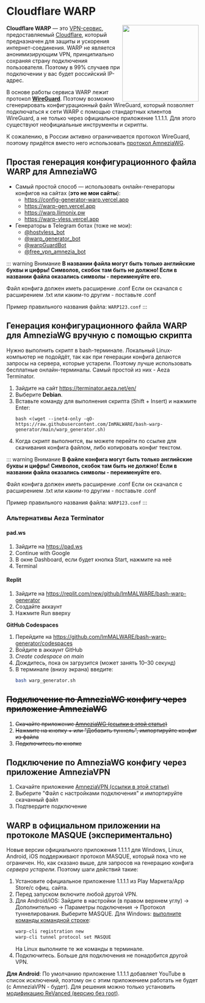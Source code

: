 # Cloudflare WARP

<img src="/img/logo/warp.png" style="float: right" width="200px">

**Cloudflare WARP** — это [VPN-сервис](/network/vpns/vpn-service), предоставляемый [Cloudflare](https://ru.wikipedia.org/wiki/Cloudflare), который предназначен для защиты и ускорения интернет-соединения. WARP не является анонимизирующим VPN, принципиально сохраняя страну подключения пользователя. Поэтому в 99% случаев при подключении у вас будет российский IP-адрес.

В основе работы сервиса WARP лежит протокол **[WireGuard](https://ru.wikipedia.org/wiki/WireGuard)**. Поэтому возможно сгенерировать конфигурационный файл WireGuard, который позволяет подключаться к сети WARP с помощью стандартных клиентов WireGuard, а не только через официальное приложение 1.1.1.1. Для этого существуют неофициальные инструменты и скрипты.

К сожалению, в России активно ограничивается протокол WireGuard, поэтому придётся вместо него использовать [протокол AmneziaWG](/network/vpns/amneziawg).

## Простая генерация конфигурационного файла WARP для AmneziaWG

*   Самый простой способ — использовать онлайн-генераторы конфигов на сайтах (**это не мои сайты**):
    *   https://config-generator-warp.vercel.app
    *   https://warp-gen.vercel.app
    *   https://warp.llimonix.pw
    *   https://warp-vless.vercel.app
*   Генераторы в Telegram ботах (тоже не мои):
    *   [@hostvless_bot](https://t.me/hostvless_bot)
    *   [@warp_generator_bot](https://t.me/warp_generator_bot)
    *   [@warpGuardBot](https://t.me/warpGuardBot)
    *   [@free_vpn_amnezia_bot](https://t.me/free_vpn_amnezia_bot)

::: warning Внимание
**В названии файла могут быть только английские буквы и цифры! Символов, скобок там быть не должно! Если в названии файла оказались символы - переименуйте его.**

Файл конфига должен иметь расширение .conf
Если он скачался с расширением .txt или каким-то другим - поставьте .conf

Пример правильного названия файла: `WARP123.conf`
:::

## Генерация конфигурационного файла WARP для AmneziaWG вручную с помощью скрипта

Нужно выполнить скрипт в bash-терминале. Локальный Linux-компьютер не подойдёт, так как при генерации конфига делаются запросы на сервера, которые устарели. Поэтому лучше использовать бесплатные онлайн-терминалы. Самый простой из них - Aeza Terminator.

1.  Зайдите на сайт https://terminator.aeza.net/en/
2.  Выберите **Debian**.
3.  Вставьте команду для выполнения скрипта (Shift + Insert) и нажмите Enter:
    ```shell
    bash <(wget --inet4-only -qO- https://raw.githubusercontent.com/ImMALWARE/bash-warp-generator/main/warp_generator.sh)
    ```
4.  Когда скрипт выполнится, вы можете перейти по ссылке для скачивания конфига файлом, либо копировать конфиг текстом.

::: warning Внимание
**В файле конфига могут быть только английские буквы и цифры! Символов, скобок там быть не должно! Если в названии файла оказались символы - переименуйте его.**

Файл конфига должен иметь расширение .conf
Если он скачался с расширением .txt или каким-то другим - поставьте .conf

Пример правильного названия файла: `WARP123.conf`
:::

### Альтернативы Aeza Terminator

#### pad.ws

1.  Зайдите на https://pad.ws
2.  Continue with Google
3.  В окне Dashboard, если будет кнопка Start, нажмите на неё
4.  Terminal

#### Replit

1.  Зайдите на https://replit.com/new/github/ImMALWARE/bash-warp-generator
2.  Создайте аккаунт
3.  Нажмите Run вверху

**GitHub Codespaces**

1.  Перейдите на https://github.com/ImMALWARE/bash-warp-generator/codespaces
2.  Войдите в аккаунт GitHub
3.  *Create codespace on main*
4.  Дождитесь, пока он загрузится (может занять 10–30 секунд)
5.  В терминале (внизу экрана) введите:
    ```bash
    bash warp_generator.sh
    ```

## ~~Подключение по AmneziaWG конфигу через приложение AmneziaWG~~

1.  ~~Скачайте приложение [AmneziaWG (ссылки в этой статье)](/network/vpns/amneziawg)~~
2.  ~~Нажмите на кнопку + или "Добавить туннель", импортируйте конфиг из файла~~
3.  ~~Подключитесь по кнопке~~

## Подключение по AmneziaWG конфигу через приложение AmneziaVPN

1.  Скачайте приложение [AmneziaVPN (ссылки в этой статье)](/network/vpns/amneziavpn)
2.  Выберите "Файл с настройками подключения" и импортируйте скачанный файл
3.  Подтвердите подключение

## WARP в официальном приложении на протоколе MASQUE (экспериментально)

Новые версии официального приложения 1.1.1.1 для Windows, Linux, Android, iOS поддерживают протокол MASQUE, который пока что не ограничен. Но, как сказано выше, для запросов на генерацию конфига *сервера устарели*. Поэтому шаги действий такие:

1.  Установите официальное приложение 1.1.1.1 из Play Маркета/App Store/с офиц. сайта.
2.  Перед запуском включите любой другой VPN.
3.  Для Android/iOS: Зайдите в настройки (в правом верхнем углу) -> Дополнительно -> Параметры подключения -> Протокол туннелирования. Выберите MASQUE. Для Windows: [выполните команды командной строке](/windows/run):
    ```bat
    warp-cli registration new
    warp-cli tunnel protocol set MASQUE
    ```
    На Linux выполните те же команды в терминале.
4.  Подключитесь. Больше для подключения не понадобится другой VPN.

**Для Android**: По умолчанию приложение 1.1.1.1 добавляет YouTube в список исключений, поэтому он с этим приложением работать не будет (с AmneziaVPN - будет). Для решения можно только установить [модификацию ReVanced (версию без root)](/apps/revanced).
